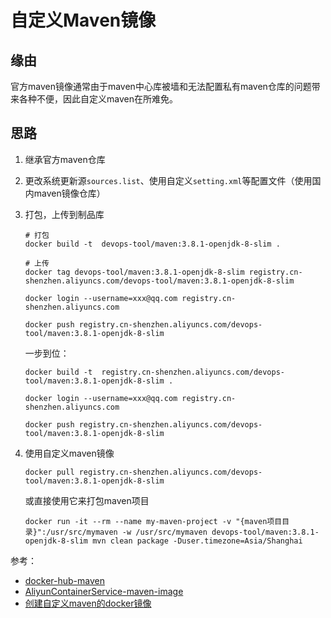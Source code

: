 # 自定义Maven镜像
## 缘由
官方maven镜像通常由于maven中心库被墙和无法配置私有maven仓库的问题带来各种不便，因此自定义maven在所难免。

## 思路
1. 继承官方maven仓库

2. 更改系统更新源`sources.list`、使用自定义`setting.xml`等配置文件（使用国内maven镜像仓库）

3. 打包，上传到制品库

    ```shell
    # 打包
    docker build -t  devops-tool/maven:3.8.1-openjdk-8-slim .

    # 上传
    docker tag devops-tool/maven:3.8.1-openjdk-8-slim registry.cn-shenzhen.aliyuncs.com/devops-tool/maven:3.8.1-openjdk-8-slim

    docker login --username=xxx@qq.com registry.cn-shenzhen.aliyuncs.com
    
    docker push registry.cn-shenzhen.aliyuncs.com/devops-tool/maven:3.8.1-openjdk-8-slim 
    ```

    一步到位：
    ```shell
    docker build -t  registry.cn-shenzhen.aliyuncs.com/devops-tool/maven:3.8.1-openjdk-8-slim .

    docker login --username=xxx@qq.com registry.cn-shenzhen.aliyuncs.com

    docker push registry.cn-shenzhen.aliyuncs.com/devops-tool/maven:3.8.1-openjdk-8-slim 
    ```
4. 使用自定义maven镜像

    ```shell
    docker pull registry.cn-shenzhen.aliyuncs.com/devops-tool/maven:3.8.1-openjdk-8-slim 
    ```

    或直接使用它来打包maven项目
    ```
    docker run -it --rm --name my-maven-project -v "{maven项目目录}":/usr/src/mymaven -w /usr/src/mymaven devops-tool/maven:3.8.1-openjdk-8-slim mvn clean package -Duser.timezone=Asia/Shanghai

    ```

参考：
* [docker-hub-maven](https://hub.docker.com/_/maven/?tab=tags&page=1&ordering=last_updated)
* [AliyunContainerService-maven-image](https://github.com/AliyunContainerService/maven-image)
* [创建自定义maven的docker镜像](https://blog.csdn.net/rentian1/article/details/109702886)